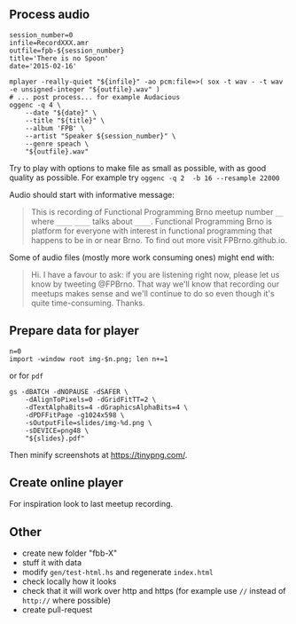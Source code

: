 Process audio
-------------

~~~~ {.sh}
session_number=0
infile=RecordXXX.amr
outfile=fpb-${session_number}
title='There is no Spoon'
date='2015-02-16'

mplayer -really-quiet "${infile}" -ao pcm:file=>( sox -t wav - -t wav -e unsigned-integer "${outfile}.wav" )
# ... post process... for example Audacious
oggenc -q 4 \
    --date "${date}" \
    --title "${title}" \
    --album 'FPB' \
    --artist "Speaker ${session_number}" \
    --genre speach \
    "${outfile}.wav"
~~~~

Try to play with options to make file as small as possible, with as good quality as possible.
For example try `oggenc -q 2  -b 16 --resample 22000`

Audio should start with informative message:

> This is recording of Functional Programming Brno
> meetup number `__` where `____` `____` talks
> about `____`. Functional Programming Brno is platform
> for everyone with interest in functional programming
> that happens to be in or near Brno. To find out
> more visit FPBrno.github.io.

Some of audio files (mostly more work consuming ones) might end with:

> Hi. I have a favour to ask: if you are listening right now, please let
> us know by tweeting @FPBrno. That way we'll know that recording our
> meetups makes sense and we'll continue to do so even
> though it's quite time-consuming. Thanks.

Prepare data for player
-----------------------

~~~~ {.sh}
n=0
import -window root img-$n.png; len n+=1
~~~~

or for `pdf`

~~~~ {.sh}
gs -dBATCH -dNOPAUSE -dSAFER \
    -dAlignToPixels=0 -dGridFitTT=2 \
    -dTextAlphaBits=4 -dGraphicsAlphaBits=4 \
    -dPDFFitPage -g1024x598 \
    -sOutputFile=slides/img-%d.png \
    -sDEVICE=png48 \
    "${slides}.pdf"
~~~~

Then minify screenshots at <https://tinypng.com/>.

Create online player
--------------------

For inspiration look to last meetup recording.

Other
-----

* create new folder "fbb-X"
* stuff it with data
* modify `gen/test-html.hs` and regenerate `index.html`
* check locally how it looks
* check that it will work over http and https
  (for example use `//` instead of `http://` where possible)
* create pull-request
